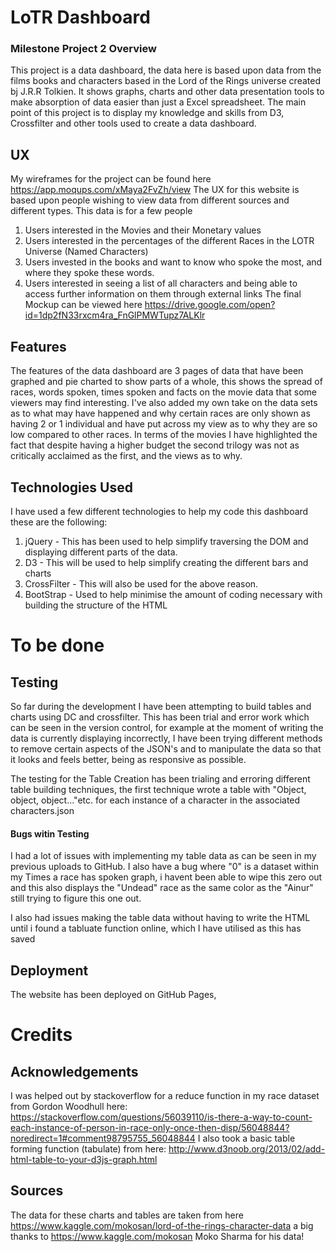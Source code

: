 # LoTR Dashboard
### Milestone Project 2 Overview
This project is a data dashboard, the data here is based upon data from the films books and characters 
based in the Lord of the Rings universe created bj J.R.R Tolkien. It shows graphs, charts and other data presentation tools
to make absorption of data easier than just a Excel spreadsheet. The main point of this project is to display my knowledge and skills from
D3, Crossfilter and other tools used to create a data dashboard.


## UX
My wireframes for the project can be found here https://app.moqups.com/xMaya2FvZh/view
The UX for this website is based upon people wishing to view data from different sources and different types. This data is for a few people
1. Users interested in the Movies and their Monetary values
2. Users interested in the percentages of the different Races in the LOTR Universe (Named Characters)
3. Users invested in the books and want to know who spoke the most, and where they spoke these words.
4. Users interested in seeing a list of all characters and being able to access further information on them through external links
The final Mockup can be viewed here https://drive.google.com/open?id=1dp2fN33rxcm4ra_FnGlPMWTupz7ALKlr

## Features
The features of the data dashboard are 3 pages of data that have been graphed and pie charted to show parts of a whole, this shows the spread of races, words spoken, times spoken and facts on the movie data that some viewers may find interesting.
I've also added my own take on the data sets as to what may have happened and why certain races are only shown as having 2 or 1 individual and have put across my view as to why they are so low compared to other races.
In terms of the movies I have highlighted the fact that despite having a higher budget the second trilogy was not as critically acclaimed as the first, and the views as to why.

## Technologies Used
I have used a few different technologies to help my code this dashboard these are the following:
1. jQuery - This has been used to help simplify traversing the DOM and displaying different parts of the data.
2. D3 - This will be used to help simplify creating the different bars and charts
3. CrossFilter - This will also be used for the above reason.
4. BootStrap - Used to help minimise the amount of coding necessary with building the structure of the HTML


# To be done
## Testing
So far during the development I have been attempting to build tables and charts using DC and crossfilter. This has been trial and error work which can be seen in the version control, for example
at the moment of writing the data is currently displaying incorrectly, I have been trying different methods to remove certain aspects of the JSON's and to manipulate the data so that it looks 
and feels better, being as responsive as possible. 

The testing for the Table Creation has been trialing and erroring different table building techniques, the first technique wrote a table with "Object, object, object..."etc. for each instance of a character
in the associated characters.json

#### Bugs witin Testing
I had a lot of issues with implementing my table data as can be seen in my previous uploads to GitHub. I also have a bug where "0" is a dataset within my Times a race has spoken graph, i havent been able to wipe this zero out and this also
displays the "Undead" race as the same color as the "Ainur" still trying to figure this one out.

I also had issues making the table data without having to write the HTML until i found a tabluate function online, which I have utilised as this has saved



## Deployment
The website has been deployed on GitHub Pages, 



# Credits
## Acknowledgements 
I was helped out by stackoverflow for a reduce function in my race dataset from Gordon Woodhull here: https://stackoverflow.com/questions/56039110/is-there-a-way-to-count-each-instance-of-person-in-race-only-once-then-disp/56048844?noredirect=1#comment98795755_56048844
I also took a basic table forming function (tabulate) from here: http://www.d3noob.org/2013/02/add-html-table-to-your-d3js-graph.html
## Sources
The data for these charts and tables are taken from here https://www.kaggle.com/mokosan/lord-of-the-rings-character-data a big thanks to https://www.kaggle.com/mokosan Moko Sharma for his data!
